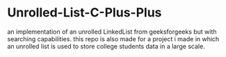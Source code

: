 # Unrolled-List-C-Plus-Plus
an implementation of an unrolled LinkedList from geeksforgeeks but with searching capabilities.
this repo is also made for a project i made in which an unrolled list is used to store college students data in a large scale.
